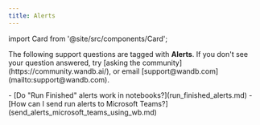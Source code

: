 ```yaml
---
title: Alerts 
---
```

import Card from '@site/src/components/Card';

<Card className="card-support-index">
  <p>The following support questions are tagged with <b>Alerts</b>. If you don't see 
your question answered, try [asking the community](https://community.wandb.ai/), 
or email [support@wandb.com](mailto:support@wandb.com).</p>
</Card>
- [Do "Run Finished" alerts work in notebooks?](run_finished_alerts.md)
- [How can I send run alerts to Microsoft Teams?](send_alerts_microsoft_teams_using_wb.md)
